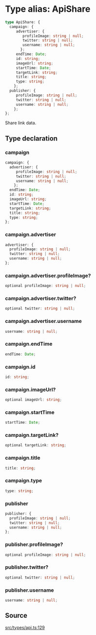 # Type alias: ApiShare

```ts
type ApiShare: {
  campaign: {
     advertiser: {
        profileImage: string | null;
        twitter: string | null;
        username: string | null;
       };
     endTime: Date;
     id: string;
     imageUrl: string;
     startTime: Date;
     targetLink: string;
     title: string;
     type: string;
    };
  publisher: {
     profileImage: string | null;
     twitter: string | null;
     username: string | null;
    };
};
```

Share link data.

## Type declaration

### campaign

```ts
campaign: {
  advertiser: {
     profileImage: string | null;
     twitter: string | null;
     username: string | null;
    };
  endTime: Date;
  id: string;
  imageUrl: string;
  startTime: Date;
  targetLink: string;
  title: string;
  type: string;
};
```

### campaign.advertiser

```ts
advertiser: {
  profileImage: string | null;
  twitter: string | null;
  username: string | null;
};
```

### campaign.advertiser.profileImage?

```ts
optional profileImage: string | null;
```

### campaign.advertiser.twitter?

```ts
optional twitter: string | null;
```

### campaign.advertiser.username

```ts
username: string | null;
```

### campaign.endTime

```ts
endTime: Date;
```

### campaign.id

```ts
id: string;
```

### campaign.imageUrl?

```ts
optional imageUrl: string;
```

### campaign.startTime

```ts
startTime: Date;
```

### campaign.targetLink?

```ts
optional targetLink: string;
```

### campaign.title

```ts
title: string;
```

### campaign.type

```ts
type: string;
```

### publisher

```ts
publisher: {
  profileImage: string | null;
  twitter: string | null;
  username: string | null;
};
```

### publisher.profileImage?

```ts
optional profileImage: string | null;
```

### publisher.twitter?

```ts
optional twitter: string | null;
```

### publisher.username

```ts
username: string | null;
```

## Source

[src/types/api.ts:129](https://github.com/torque-labs/torque-ts-sdk/blob/c95828d99ae8c726ef550803d1dbba9bc4dfc9f3/src/types/api.ts#L129)

